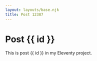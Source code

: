 ```yaml
---
layout: layouts/base.njk
title: Post 12387
---
```


# Post {{ id }}

This is post {{ id }} in my Eleventy project.
